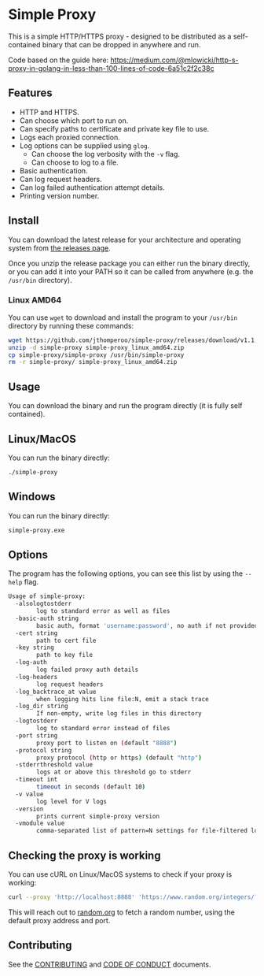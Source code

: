 # Simple Proxy

This is a simple HTTP/HTTPS proxy - designed to be distributed as a self-contained binary that can be dropped in
anywhere and run.

Code based on the guide here: <https://medium.com/@mlowicki/http-s-proxy-in-golang-in-less-than-100-lines-of-code-6a51c2f2c38c>

## Features

- HTTP and HTTPS.
- Can choose which port to run on.
- Can specify paths to certificate and private key file to use.
- Logs each proxied connection.
- Log options can be supplied using `glog`.
  - Can choose the log verbosity with the `-v` flag.
  - Can choose to log to a file.
- Basic authentication.
- Can log request headers.
- Can log failed authentication attempt details.
- Printing version number.

## Install

You can download the latest release for your architecture and operating system from [the releases
page](https://github.com/jthomperoo/simple-proxy/releases).

Once you unzip the release package you can either run the binary directly, or you can add it into your PATH so it can
be called from anywhere (e.g. the `/usr/bin` directory).

### Linux AMD64

You can use `wget` to download and install the program to your `/usr/bin` directory by running these commands:

```bash
wget https://github.com/jthomperoo/simple-proxy/releases/download/v1.1.0/simple-proxy_linux_amd64.zip
unzip -d simple-proxy simple-proxy_linux_amd64.zip
cp simple-proxy/simple-proxy /usr/bin/simple-proxy
rm -r simple-proxy/ simple-proxy_linux_amd64.zip
```

## Usage

You can download the binary and run the program directly (it is fully self contained).

## Linux/MacOS

You can run the binary directly:

```bash
./simple-proxy
```

## Windows

You can run the binary directly:

```bash
simple-proxy.exe
```

## Options

The program has the following options, you can see this list by using the `--help` flag.

```bash
Usage of simple-proxy:
  -alsologtostderr
    	log to standard error as well as files
  -basic-auth string
    	basic auth, format 'username:password', no auth if not provided
  -cert string
    	path to cert file
  -key string
    	path to key file
  -log-auth
    	log failed proxy auth details
  -log-headers
    	log request headers
  -log_backtrace_at value
    	when logging hits line file:N, emit a stack trace
  -log_dir string
    	If non-empty, write log files in this directory
  -logtostderr
    	log to standard error instead of files
  -port string
    	proxy port to listen on (default "8888")
  -protocol string
    	proxy protocol (http or https) (default "http")
  -stderrthreshold value
    	logs at or above this threshold go to stderr
  -timeout int
    	timeout in seconds (default 10)
  -v value
    	log level for V logs
  -version
    	prints current simple-proxy version
  -vmodule value
    	comma-separated list of pattern=N settings for file-filtered logging
```

## Checking the proxy is working

You can use cURL on Linux/MacOS systems to check if your proxy is working:

```bash
curl --proxy 'http://localhost:8888' 'https://www.random.org/integers/?num=1&min=1&max=5&col=1&base=10&format=plain&rnd=new'
```

This will reach out to [random.org](https://www.random.org) to fetch a random number, using the default proxy address
and port.

## Contributing

See the [CONTRIBUTING](./CONTRIBUTING.md) and [CODE OF CONDUCT](./CODE_OF_CONDUCT.md) documents.
